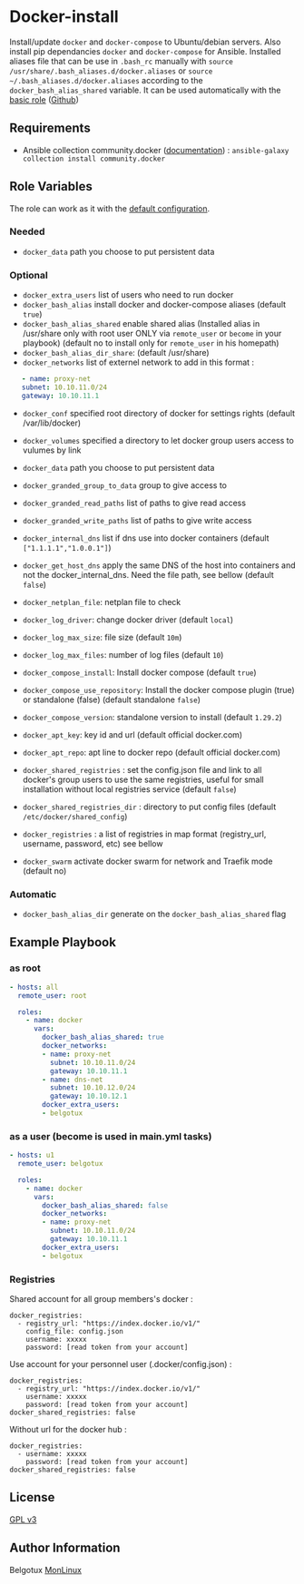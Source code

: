 Docker-install
==============

Install/update `docker` and `docker-compose` to Ubuntu/debian servers.
Also install pip dependancies `docker` and `docker-compose` for Ansible.
Installed aliases file that can be use in `.bash_rc` manually with `source /usr/share/.bash_aliases.d/docker.aliases` or `source ~/.bash_aliases.d/docker.aliases` according to the `docker_bash_alias_shared` variable. It can be used automatically with the [basic role](https://galaxy.ansible.com/belgotux/basic) ([Github](https://github.com/belgotux/ansible-role-basic))

Requirements
------------

- Ansible collection community.docker ([documentation](https://docs.ansible.com/ansible/latest/collections/community/docker/docker_compose_module.html)) : `ansible-galaxy collection install community.docker`

Role Variables
--------------
The role can work as it with the [default configuration](defaults/main.yml).

### Needed
- `docker_data` path you choose to put persistent data

### Optional
- `docker_extra_users` list of users who need to run docker
- `docker_bash_alias` install docker and docker-compose aliases (default `true`)
- `docker_bash_alias_shared` enable shared alias (Installed alias in /usr/share only with root user ONLY via `remote_user` or `become` in your playbook) (default no to install only for `remote_user` in his homepath)
- `docker_bash_alias_dir_share`: (default /usr/share)
- `docker_networks` list of externel network to add in this format :
```yml
   - name: proxy-net
   subnet: 10.10.11.0/24
   gateway: 10.10.11.1
```
- `docker_conf` specified root directory of docker for settings rights (default /var/lib/docker)
- `docker_volumes` specified a directory to let docker group users access to vulumes by link
- `docker_data` path you choose to put persistent data
- `docker_granded_group_to_data` group to give access to
- `docker_granded_read_paths` list of paths to give read access
- `docker_granded_write_paths` list of paths to give write access
- `docker_internal_dns` list if dns use into docker containers (default `["1.1.1.1","1.0.0.1"]`)
- `docker_get_host_dns` apply the same DNS of the host into containers and not the docker_internal_dns. Need the file path, see bellow (default `false`)
- `docker_netplan_file`: netplan file to check
- `docker_log_driver`: change docker driver (default `local`)
- `docker_log_max_size`: file size (default `10m`)
- `docker_log_max_files`: number of log files (default `10`)
- `docker_compose_install`: Install docker compose (default `true`)
- `docker_compose_use_repository`: Install the docker compose plugin (true) or standalone (false) (default standalone `false`)
- `docker_compose_version`: standalone version to install (default `1.29.2`)
- `docker_apt_key`: key id and url (default official docker.com)
- `docker_apt_repo`: apt line to docker repo (default official docker.com)
- `docker_shared_registries` : set the config.json file and link to all docker's group users to use the same registries, useful for small installation without local registries service (default `false`)
- `docker_shared_registries_dir` : directory to put config files (default `/etc/docker/shared_config`)
- `docker_registries` : a list of registries in map format (registry_url, username, password, etc) see bellow

- `docker_swarm` activate docker swarm for network and Traefik mode (default no)

### Automatic
- `docker_bash_alias_dir` generate on the `docker_bash_alias_shared` flag

Example Playbook
----------------
### as root
```yml
- hosts: all
  remote_user: root

  roles:
    - name: docker
      vars:
        docker_bash_alias_shared: true
        docker_networks:
        - name: proxy-net
          subnet: 10.10.11.0/24
          gateway: 10.10.11.1
        - name: dns-net
          subnet: 10.10.12.0/24
          gateway: 10.10.12.1
        docker_extra_users:
        - belgotux
```

### as a user (become is used in main.yml tasks)
```yml
- hosts: u1
  remote_user: belgotux

  roles:
    - name: docker
      vars:
        docker_bash_alias_shared: false
        docker_networks:
        - name: proxy-net
          subnet: 10.10.11.0/24
          gateway: 10.10.11.1
        docker_extra_users:
        - belgotux
```

### Registries

Shared account for all group members's docker :
```
docker_registries:
  - registry_url: "https://index.docker.io/v1/"
    config_file: config.json
    username: xxxxx
    password: [read token from your account]
```

Use account for your personnel user (.docker/config.json) :
```
docker_registries:
  - registry_url: "https://index.docker.io/v1/"
    username: xxxxx
    password: [read token from your account]
docker_shared_registries: false
```

Without url for the docker hub : 
```
docker_registries:
  - username: xxxxx
    password: [read token from your account]
docker_shared_registries: false
```

License
-------

[GPL v3](https://www.gnu.org/licenses/gpl-3.0.en.html)

Author Information
------------------

Belgotux
[MonLinux](https://www.monlinux.net)